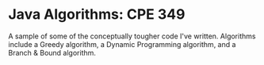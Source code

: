Java Algorithms: CPE 349
=================================

A sample of some of the conceptually tougher code I've written.  Algorithms include a Greedy algorithm, a Dynamic Programming algorithm, and a Branch & Bound algorithm.